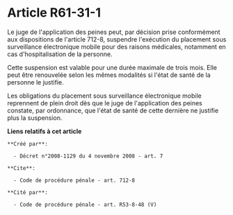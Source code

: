 # Article R61-31-1

Le juge de l'application des peines peut, par décision prise conformément aux dispositions de l'article 712-8, suspendre
l'exécution du placement sous surveillance électronique mobile pour des raisons médicales, notamment en cas d'hospitalisation
de la personne. 

Cette suspension est valable pour une durée maximale de trois mois. Elle peut être renouvelée selon les mêmes modalités si
l'état de santé de la personne le justifie. 

Les obligations du placement sous surveillance électronique mobile reprennent de plein droit dès que le juge de l'application
des peines constate, par ordonnance, que l'état de santé de cette dernière ne justifie plus la suspension.

**Liens relatifs à cet article**

	**Créé par**:

	  - Décret n°2008-1129 du 4 novembre 2008 - art. 7

	**Cite**:

	  - Code de procédure pénale - art. 712-8

	**Cité par**:

	  - Code de procédure pénale - art. R53-8-48 (V)
